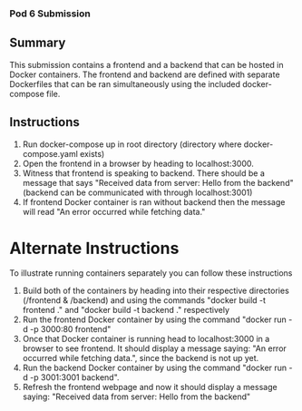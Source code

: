 ### Pod 6 Submission

## Summary
This submission contains a frontend and a backend that can be hosted in Docker 
containers. The frontend and backend are defined with separate Dockerfiles that
can be ran simultaneously using the included docker-compose file.

## Instructions
1. Run docker-compose up in root directory (directory where docker-compose.yaml
exists)
2. Open the frontend in a browser by heading to localhost:3000.
3. Witness that frontend is speaking to backend. There should be a message that
says "Received data from server: Hello from the backend" (backend can be communicated
with through localhost:3001)
4. If frontend Docker container is ran without backend then the message will read
"An error occurred while fetching data."

# Alternate Instructions 
To illustrate running containers separately you can follow these instructions
1. Build both of the containers by heading into their respective directories
(/frontend & /backend) and using the commands "docker build -t frontend ." and 
"docker build -t backend ." respectively
2. Run the frontend Docker container by using the command "docker run -d -p 3000:80
frontend"
3. Once that Docker container is running head to localhost:3000 in a browser to 
see frontend. It should display a message saying: "An error occurred while 
fetching data.", since the backend is not up yet.
4. Run the backend Docker container by using the command "docker run -d -p 3001:3001
backend".
5. Refresh the frontend webpage and now it should display a message saying:
"Received data from server: Hello from the backend"

